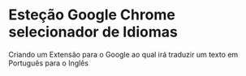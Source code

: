 # Esteção Google Chrome selecionador de Idiomas
Criando um Extensão para o Google ao qual irá traduzir um texto em Português para o Inglês
